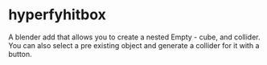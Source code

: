 # hyperfyhitbox
A blender add that allows you to create a nested Empty - cube, and collider. You can also select a pre existing object and generate a collider for it with a button. 
